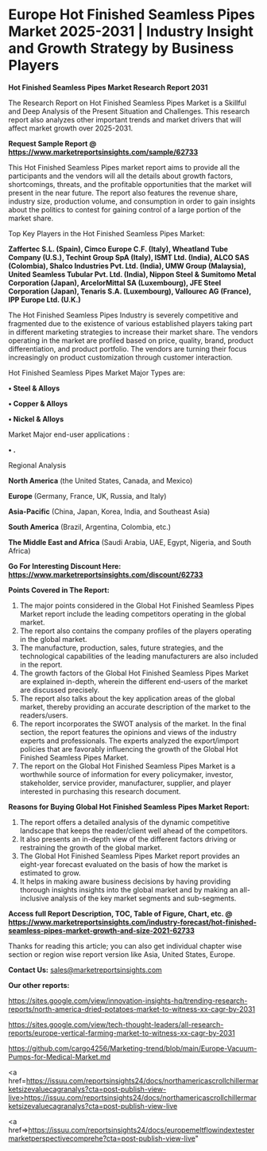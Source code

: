 # Europe Hot Finished Seamless Pipes Market 2025-2031 | Industry Insight and Growth Strategy by Business Players

<strong>Hot Finished Seamless Pipes Market Research Report 2031</strong>

The Research Report on Hot Finished Seamless Pipes Market is a Skillful and Deep Analysis of the Present Situation and Challenges. This research report also analyzes other important trends and market drivers that will affect market growth over 2025-2031.

<strong>Request Sample Report @ <a href=https://www.marketreportsinsights.com/sample/62733>https://www.marketreportsinsights.com/sample/62733</a></strong>

This Hot Finished Seamless Pipes market report aims to provide all the participants and the vendors will all the details about growth factors, shortcomings, threats, and the profitable opportunities that the market will present in the near future. The report also features the revenue share, industry size, production volume, and consumption in order to gain insights about the politics to contest for gaining control of a large portion of the market share.

Top Key Players in the Hot Finished Seamless Pipes Market:

<strong>Zaffertec S.L. (Spain), Cimco Europe C.F. (Italy), Wheatland Tube Company (U.S.), Techint Group SpA (Italy), ISMT Ltd. (India), ALCO SAS (Colombia), Shalco Industries Pvt. Ltd. (India), UMW Group (Malaysia), United Seamless Tubular Pvt. Ltd. (India), Nippon Steel & Sumitomo Metal Corporation (Japan), ArcelorMittal SA (Luxembourg), JFE Steel Corporation (Japan), Tenaris S.A. (Luxembourg), Vallourec AG (France), IPP Europe Ltd. (U.K.)</strong>

The Hot Finished Seamless Pipes Industry is severely competitive and fragmented due to the existence of various established players taking part in different marketing strategies to increase their market share. The vendors operating in the market are profiled based on price, quality, brand, product differentiation, and product portfolio. The vendors are turning their focus increasingly on product customization through customer interaction.

Hot Finished Seamless Pipes Market Major Types are:

<strong>• Steel & Alloys

• Copper & Alloys

• Nickel & Alloys</strong>

Market Major end-user applications :

<strong>• .</strong>

Regional Analysis

</u><strong><b>North America</b></strong> (the United States, Canada, and Mexico)

<strong><b>Europe </b></strong>(Germany, France, UK, Russia, and Italy)

<strong><b>Asia-Pacific</b></strong> (China, Japan, Korea, India, and Southeast Asia)

<strong><b>South America</b></strong> (Brazil, Argentina, Colombia, etc.)

<strong><b>The Middle East and Africa</b></strong> (Saudi Arabia, UAE, Egypt, Nigeria, and South Africa)

<strong>Go For Interesting Discount Here: <a href=https://www.marketreportsinsights.com/discount/62733>https://www.marketreportsinsights.com/discount/62733</a></strong>

<strong>Points Covered in The Report:</strong>
<ol>
  <li>The major points considered in the Global Hot Finished Seamless Pipes Market report include the leading competitors operating in the global market.</li>
  <li>The report also contains the company profiles of the players operating in the global market.</li>
  <li>The manufacture, production, sales, future strategies, and the technological capabilities of the leading manufacturers are also included in the report.</li>
  <li>The growth factors of the Global Hot Finished Seamless Pipes Market are explained in-depth, wherein the different end-users of the market are discussed precisely.</li>
  <li>The report also talks about the key application areas of the global market, thereby providing an accurate description of the market to the readers/users.</li>
  <li>The report incorporates the SWOT analysis of the market. In the final section, the report features the opinions and views of the industry experts and professionals. The experts analyzed the export/import policies that are favorably influencing the growth of the Global Hot Finished Seamless Pipes Market.</li>
  <li>The report on the Global Hot Finished Seamless Pipes Market is a worthwhile source of information for every policymaker, investor, stakeholder, service provider, manufacturer, supplier, and player interested in purchasing this research document.</li>
</ol>
<strong>Reasons for Buying Global Hot Finished Seamless Pipes Market Report:</strong>

<ol>
  <li>The report offers a detailed analysis of the dynamic competitive landscape that keeps the reader/client well ahead of the competitors.</li>
  <li>It also presents an in-depth view of the different factors driving or restraining the growth of the global market.</li>
  <li>The Global Hot Finished Seamless Pipes Market report provides an eight-year forecast evaluated on the basis of how the market is estimated to grow.</li>
  <li>It helps in making aware business decisions by having providing thorough insights insights into the global market and by making an all-inclusive analysis of the key market segments and sub-segments.</li>
</ol>
<strong>Access full Report Description, TOC, Table of Figure, Chart, etc. @ <a href=https://www.marketreportsinsights.com/industry-forecast/hot-finished-seamless-pipes-market-growth-and-size-2021-62733>https://www.marketreportsinsights.com/industry-forecast/hot-finished-seamless-pipes-market-growth-and-size-2021-62733</a></strong>


Thanks for reading this article; you can also get individual chapter wise section or region wise report version like Asia, United States, Europe.

<strong>Contact Us:</strong>
sales@marketreportsinsights.com

<strong>Our other reports:</strong>

<a href=https://sites.google.com/view/innovation-insights-hq/trending-research-reports/north-america-dried-potatoes-market-to-witness-xx-cagr-by-2031>https://sites.google.com/view/innovation-insights-hq/trending-research-reports/north-america-dried-potatoes-market-to-witness-xx-cagr-by-2031</a>

<a href=https://sites.google.com/view/tech-thought-leaders/all-research-reports/europe-vertical-farming-market-to-witness-xx-cagr-by-2031>https://sites.google.com/view/tech-thought-leaders/all-research-reports/europe-vertical-farming-market-to-witness-xx-cagr-by-2031</a>

<a href=https://github.com/cargo4256/Marketing-trend/blob/main/Europe-Vacuum-Pumps-for-Medical-Market.md>https://github.com/cargo4256/Marketing-trend/blob/main/Europe-Vacuum-Pumps-for-Medical-Market.md</a>

<a href=https://issuu.com/reportsinsights24/docs/northamericascrollchillermarketsizevaluecagranalys?cta=post-publish-view-live>https://issuu.com/reportsinsights24/docs/northamericascrollchillermarketsizevaluecagranalys?cta=post-publish-view-live</a>

<a href=>https://issuu.com/reportsinsights24/docs/europemeltflowindextestermarketperspectivecomprehe?cta=post-publish-view-live</a>"
